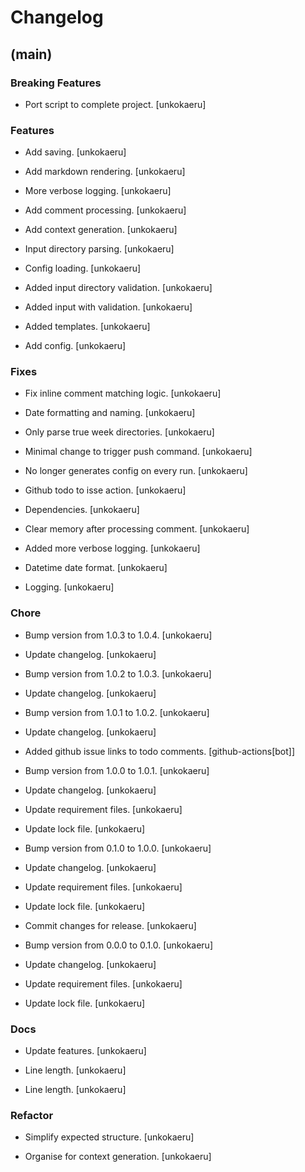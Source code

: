 # Changelog


## (main)

### Breaking Features

* Port script to complete project. [unkokaeru]

### Features

* Add saving. [unkokaeru]

* Add markdown rendering. [unkokaeru]

* More verbose logging. [unkokaeru]

* Add comment processing. [unkokaeru]

* Add context generation. [unkokaeru]

* Input directory parsing. [unkokaeru]

* Config loading. [unkokaeru]

* Added input directory validation. [unkokaeru]

* Added input with validation. [unkokaeru]

* Added templates. [unkokaeru]

* Add config. [unkokaeru]

### Fixes

* Fix inline comment matching logic. [unkokaeru]

* Date formatting and naming. [unkokaeru]

* Only parse true week directories. [unkokaeru]

* Minimal change to trigger push command. [unkokaeru]

* No longer generates config on every run. [unkokaeru]

* Github todo to isse action. [unkokaeru]

* Dependencies. [unkokaeru]

* Clear memory after processing comment. [unkokaeru]

* Added more verbose logging. [unkokaeru]

* Datetime date format. [unkokaeru]

* Logging. [unkokaeru]

### Chore

* Bump version from 1.0.3 to 1.0.4. [unkokaeru]

* Update changelog. [unkokaeru]

* Bump version from 1.0.2 to 1.0.3. [unkokaeru]

* Update changelog. [unkokaeru]

* Bump version from 1.0.1 to 1.0.2. [unkokaeru]

* Update changelog. [unkokaeru]

* Added github issue links to todo comments. [github-actions[bot]]

* Bump version from 1.0.0 to 1.0.1. [unkokaeru]

* Update changelog. [unkokaeru]

* Update requirement files. [unkokaeru]

* Update lock file. [unkokaeru]

* Bump version from 0.1.0 to 1.0.0. [unkokaeru]

* Update changelog. [unkokaeru]

* Update requirement files. [unkokaeru]

* Update lock file. [unkokaeru]

* Commit changes for release. [unkokaeru]

* Bump version from 0.0.0 to 0.1.0. [unkokaeru]

* Update changelog. [unkokaeru]

* Update requirement files. [unkokaeru]

* Update lock file. [unkokaeru]

### Docs

* Update features. [unkokaeru]

* Line length. [unkokaeru]

* Line length. [unkokaeru]

### Refactor

* Simplify expected structure. [unkokaeru]

* Organise for context generation. [unkokaeru]


